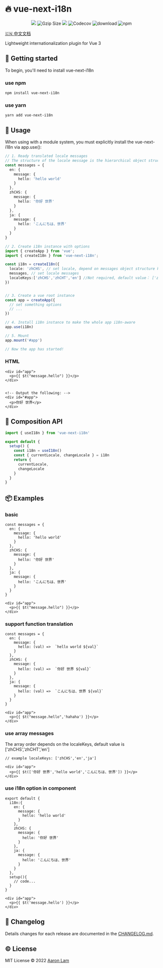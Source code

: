 # 🔥️ vue-next-i18n

<p align="center">
<img src="https://github.com/Aaronlamz/vue-next-i18n/actions/workflows/npm-publish.yml/badge.svg?branch=main">
<img src="https://img.badgesize.io/https://unpkg.com/vue-next-i18n/dist/vue-next-i18n.cjs.js?compression=gzip&style=flat-square&label=gzip%20size&color=#4fc08d" alt="Gzip Size" />
<img src="https://packagephobia.com/badge?p=vue-next-i18n@1.0.10" />
<img alt="Codecov" src="https://img.shields.io/codecov/c/github/aaronlamz/vue-next-i18n">
<img alt="download" src="https://img.shields.io/npm/dm/vue-next-i18n">
<img alt="npm" src="https://img.shields.io/npm/v/vue-next-i18n">
</p>

<p>
 <a href="./README.zh-CN.md">🇨🇳 中文文档</a> 
</p>
Lightweight internationalization plugin for Vue 3

## 🌈 Getting started
To begin, you'll need to install vue-next-i18n 

### use npm
```
npm install vue-next-i18n
```
### use yarn
```
yarn add vue-next-i18n
```
## 🚀 Usage
When using with a module system, you must explicitly install the vue-next-i18n via app.use():
```typescript
// 1. Ready translated locale messages
// The structure of the locale message is the hierarchical object structure with each locale as the top property
const messages = {
  en: {
    message: {
      hello: 'hello world'
    }
  },
  zhCHS: {
    message: {
      hello: '你好 世界'
    }
  },
  ja: {
    message: {
      hello: 'こんにちは、世界'
    }
  }
}

// 2. Create i18n instance with options
import { createApp } from 'vue';
import { createI18n } from 'vue-next-i18n';

const i18n = createI18n({
  locale: 'zhCHS', // set locale, depend on messages object structure keys
  messages, // set locale messages
  localeKeys:['zhCHS','zhCHT','en'] //Not required, default value： ['zhCHS','zhCHT','en']
})


// 3. Create a vue root instance
const app = createApp({
  // set something options
  // ...
})

// 4. Install i18n instance to make the whole app i18n-aware
app.use(i18n)

// 5. Mount
app.mount('#app')

// Now the app has started!
```
### HTML
```
<div id="app">
  <p>{{ $t("message.hello") }}</p>
</div>


```
```
<!-- Output the following: -->
<div id="#app">
  <p>你好 世界</p>
</div>
```
## 🚌 Composition API
```typescript
import { useI18n } from 'vue-next-i18n'

export default {
  setup() {
    const i18n = useI18n()
    const { currentLocale, changeLocale } = i18n
    return {
      currentLocale,
      changeLocale
    }
  }
}
```

## 📦 Examples

### basic
```
const messages = {
  en: {
    message: {
      hello: 'hello world'
    }
  },
  zhCHS: {
    message: {
      hello: '你好 世界'
    }
  },
  ja: {
    message: {
      hello: 'こんにちは、世界'
    }
  }
}

<div id="app">
  <p>{{ $t("message.hello") }}</p>
</div>
```

### support function translation
```
const messages = {
  en: {
    message: {
      hello: (val) =>  `hello world ${val}`
    }
  },
  zhCHS: {
    message: {
      hello: (val) =>  `你好 世界 ${val}`
    }
  },
  ja: {
    message: {
      hello: (val) =>  `こんにちは、世界 ${val}`
    }
  }
}

<div id="app">
  <p>{{ $t("message.hello",'hahaha') }}</p>
</div>
```
### use array messages
The array order depends on the localeKeys, default value is ['zhCHS','zhCHT','en']

```
// example localeKeys: ['zhCHS','en','ja']

<div id="app">
  <p>{{ $t(['你好 世界','hello world','こんにちは、世界']) }}</p>
</div>
```

### use i18n option in component
```
export default {
  i18n:{
    en: {
      message: {
        hello: 'hello world'
      }
    },
    zhCHS: {
      message: {
        hello: '你好 世界'
      }
    },
    ja: {
      message: {
        hello: 'こんにちは、世界'
      }
    } 
  },
  setup(){
    // code...
  }
}

<div id="app">
  <p>{{ $t('message.hello') }}</p>
</div>
```

## 📜 Changelog
Details changes for each release are documented in the [CHANGELOG.md](./CHANGELOG.md).

## ©️ License
MIT License © 2022 [Aaron Lam](https://github.com/aaronlamz)


